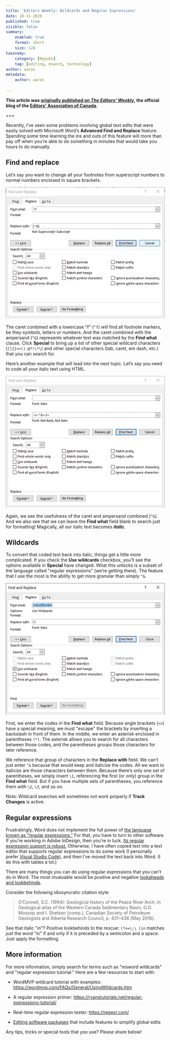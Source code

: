 ```yaml
---
title: 'Editors Weekly: Wildcards and Regular Expressions'
date: 10-11-2020
published: true
visible: false
summary:
    enabled: true
    format: short
    size: 128
taxonomy:
    category: [Repubs]
    tag: [editing, msword, technology]
author: aaron
metadata:
    author: aaron

---
```


**This article was [originally published on *The Editors' Weekly*](https://blog.editors.ca/?p=7297), the official blog of the [Editors' Association of Canada](http://editors.ca).**

===

Recently, I’ve seen some problems involving global text edits that were easily
solved with Microsoft Word’s **Advanced Find and Replace** feature. Spending
some time learning the ins and outs of this feature will more than pay off when
you’re able to do something in minutes that would take you hours to do manually.

## Find and replace

Let’s say you want to change all your footnotes from superscript numbers to
normal numbers enclosed in square brackets.

![How to use the Find and Replace feature to change all your footnotes from superscript numbers to normal numbers enclosed in square brackets.](fr1.jpg)

The caret combined with a lowercase "f" (`^f`) will find all footnote
markers, be they symbols, letters or numbers. And the caret combined with the
ampersand (`^&`) represents whatever text was matched by the **Find what**
clause. Click **Special** to bring up a list of other special wildcard
characters (`[]{}<>()-@?!\*\`) and other special characters (tab, caret, em
dash, etc.) that you can search for.

Here’s another example that will lead into the next topic. Let’s say you need to
code all your italic text using HTML.

![How to use the Find and Replace feature to code all your italic text using HTML.](fr2.jpg)

Again, we see the usefulness of the caret and ampersand combined (`^&`). And
we also see that we can leave the **Find what** field blank to search just for
formatting! Magically, all our italic text becomes **<i>italic</i>**.

## Wildcards

To convert that coded text back into italic, things get a little more
complicated. If you check the **Use wildcards** checkbox, you’ll see the options
available in **Special** have changed. What this unlocks is a subset of the
language called "regular expressions" (we’re getting there). The feature that I
use the most is the ability to get more granular than simply `^&`.

![If you check the Use wildcards checkbox in the Find and Replace feature, you'll see new options in Special.](wildcards.jpg)

First, we enter the codes in the **Find what** field. Because angle brackets (`<>`) have a special meaning, we must "escape" the brackets by inserting a
backslash in front of them. In the middle, we enter an asterisk enclosed in
parentheses `(*)`. The asterisk allows you to search for all characters
between those codes, and the parentheses groups those characters for later
reference.

We reference that group of characters in the **Replace with** field. We can’t
just enter `^&` because that would keep and italicize the codes. All we want
to italicize are those characters between them. Because there’s only one set of
parentheses, we simply insert `\1`, referencing the first (or only) group in
the **Find what** field. But if you have multiple sets of parentheses, you
reference them with `\2`, `\3`, and so on.

Note: Wildcard searches will sometimes not work properly if **Track Changes** is
active.

## Regular expressions

Frustratingly, Word does not implement the full power of [the language known as
"regular expressions."](https://en.wikipedia.org/wiki/Regular_expression) For
that, you have to turn to other software. If you’re working in Adobe InDesign,
then you’re in luck. [Its regular expression support is
robust.](https://indesignsecrets.com/resources/grep) Otherwise, I have often
copied text into a text editor that supports regular expressions to do some work
(I personally prefer [Visual Studio Code](https://code.visualstudio.com/)), and
then I’ve moved the text back into Word. (I do this with tables a lot.)

There are many things you can do using regular expressions that you can’t do in
Word. The most invaluable would be positive and negative [lookaheads and
lookbehinds](https://www.rexegg.com/regex-lookarounds.html).

Consider the following idiosyncratic citation style:

> O’Connell, S.C. (1994): Geological history of the Peace River Arch; *in* Geological atlas of the Western Canada Sedimentary Basin, G.D. Mossop and I. Shetsen (comp.), Canadian Society of Petroleum Geologists and Alberta Research Council, p. 431–438 [May 2016].

See that italic "*in*"? Positive lookbehinds to the rescue: `(?<=\;\ )in`
matches *just* the word "in" if and only if it is preceded by a semicolon and a
space. Just apply the formatting.

## More information

For more information, simply search for terms such as "msword wildcards" and
"regular expression tutorial." Here are a few resources to start with:

-   WordMVP wildcard tutorial with examples:
    <https://wordmvp.com/FAQs/General/UsingWildcards.htm>

-   A regular expression primer:
    <https://ryanstutorials.net/regular-expressions-tutorial/>

-   Real-time regular expression tester: <https://regexr.com/>

-   [Editing software
    packages](https://activevoice.editors.ca/spring-summer-2018/tech-talk-editing-technology/)
    that include features to simplify global edits

Any tips, tricks or special tools that *you* use? Please share below!
